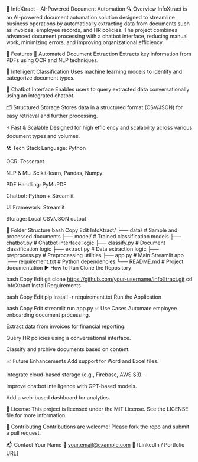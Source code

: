 📄 InfoXtract – AI-Powered Document Automation
🔍 Overview
InfoXtract is an AI-powered document automation solution designed to streamline business operations by automatically extracting data from documents such as invoices, employee records, and HR policies. The project combines advanced document processing with a chatbot interface, reducing manual work, minimizing errors, and improving organizational efficiency.

🚀 Features
📄 Automated Document Extraction
Extracts key information from PDFs using OCR and NLP techniques.

🧠 Intelligent Classification
Uses machine learning models to identify and categorize document types.

💬 Chatbot Interface
Enables users to query extracted data conversationally using an integrated chatbot.

🗂️ Structured Storage
Stores data in a structured format (CSV/JSON) for easy retrieval and further processing.

⚡ Fast & Scalable
Designed for high efficiency and scalability across various document types and volumes.

🛠️ Tech Stack
Language: Python

OCR: Tesseract

NLP & ML: Scikit-learn, Pandas, Numpy

PDF Handling: PyMuPDF

Chatbot: Python + Streamlit

UI Framework: Streamlit

Storage: Local CSV/JSON output

📂 Folder Structure
bash
Copy
Edit
InfoXtract/
├── data/                  # Sample and processed documents
├── model/                 # Trained classification models
├── chatbot.py             # Chatbot interface logic
├── classify.py            # Document classification logic
├── extract.py             # Data extraction logic
├── preprocess.py          # Preprocessing utilities
├── app.py                 # Main Streamlit app
├── requirement.txt        # Python dependencies
└── README.md              # Project documentation
▶️ How to Run
Clone the Repository

bash
Copy
Edit
git clone https://github.com/your-username/InfoXtract.git
cd InfoXtract
Install Requirements

bash
Copy
Edit
pip install -r requirement.txt
Run the Application

bash
Copy
Edit
streamlit run app.py
✅ Use Cases
Automate employee onboarding document processing.

Extract data from invoices for financial reporting.

Query HR policies using a conversational interface.

Classify and archive documents based on content.

📈 Future Enhancements
Add support for Word and Excel files.

Integrate cloud-based storage (e.g., Firebase, AWS S3).

Improve chatbot intelligence with GPT-based models.

Add a web-based dashboard for analytics.

📜 License
This project is licensed under the MIT License. See the LICENSE file for more information.

🤝 Contributing
Contributions are welcome! Please fork the repo and submit a pull request.

📬 Contact
Your Name
📧 your.email@example.com
🔗 [LinkedIn / Portfolio URL]
